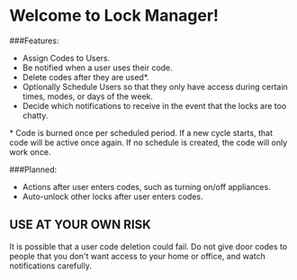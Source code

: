 Welcome to Lock Manager!
=========================

###Features:
* Assign Codes to Users.
* Be notified when a user uses their code.
* Delete codes after they are used*.
* Optionally Schedule Users so that they only have access during certain times, modes, or days of the week.
* Decide which notifications to receive in the event that the locks are too chatty.

\* Code is burned once per scheduled period.  If a new cycle starts, that code will be active once again.  If no schedule is created, the code will only work once.

###Planned:
* Actions after user enters codes, such as turning on/off appliances.
* Auto-unlock other locks after user enters codes.

USE AT YOUR OWN RISK
---------------------
It is possible that a user code deletion could fail.  Do not give door codes to people that you don't want access to your home or office, and watch notifications carefully.

